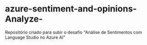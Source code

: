 # azure-sentiment-and-opinions-Analyze-
Repositório criado para subir o desafio "Análise de Sentimentos com Language Studio no Azure AI"
